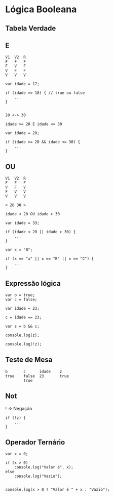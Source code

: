 Lógica Booleana
===============

Tabela Verdade
--------------

E
------------
```
V1  V2  R
F   F   F
F   V   F
V   F   F
V   V   V
```

```
var idade = 17;

if (idade >= 18) { // true ou false
    ...
}


20 <-> 30

idade >= 20 E idade <= 30

var idade = 20;

if (idade >= 20 && idade <= 30) {
    ...
}
```

OU
------------
```
V1  V2  R
F   F   F
V   F   V
F   V   V
V   V   V
```

```
< 20 30 >

idade < 20 OU idade > 30

var idade = 33;

if (idade < 20 || idade > 30) {
    ...    
}

var x = "B";

if (x == "a" || x == "B" || x == "C") {
    ...
}
```

Expressão lógica
----------------
```
var b = true;
var c = false;

var idade = 23;

c = idade == 23;

var z = b && c;

console.log(z);

console.log(!z);
```

Teste de Mesa
--------------
```
b       c      idade    z
true    false  23       true
        true
```

Not
-----
! => Negação

```
if (!z) {
    ...
}
```

Operador Ternário
-----------------
```
var x = 0;

if (x > 0)
    console.log("Valor é", x);
else 
    console.log("Vazio");


console.log(x > 0 ? "Valor é " + x : "Vazio");
```




